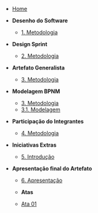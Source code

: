 <!-- docs/_sidebar.md -->

- [Home](/#)

- **Desenho do Software**
  - [1. Metodologia](desenhoDoSoftware/metodologiaDesenho.md)

- **Design Sprint**
  - [2. Metodologia](designSprint/metodologiaSprint.md)

- **Artefato Generalista**
  - [3. Metodologia](designSprint/metodologiaSprint.md)

- **Modelagem BPNM**
  - [3. Metodologia](Base/1.3.ModelagemBPMN.md)
  - [3.1. Modelagem](Base/1.3.ModelagemBPMN.md)

- **Participação do Integrantes**
  - [4. Metodologia](atas/ata1.md)

- **Iniciativas Extras**
  - [5. Introdução](iniciativasExtras/introducao.md)

- **Apresentação final do Artefato**
  - [6. Apresentação](apresentacao/apresentacao.md)

  - **Atas**
  - [Ata 01](atas/ata1.md)
